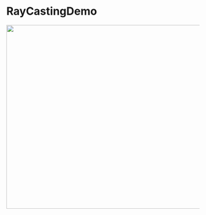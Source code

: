 # RayCastingDemo
<p align="left">
  <img src="https://github.com/rupplez/RayCastingDemo/assets/68557448/8b5dfe5e-6f01-48d6-acf8-e7f5956d4064" width="640" height="480">
</p>
